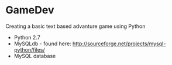 # GameDev
Creating a basic text based advanture game using Python

- Python 2.7
- MySQLdb - found here: http://sourceforge.net/projects/mysql-python/files/
- MySQL database

